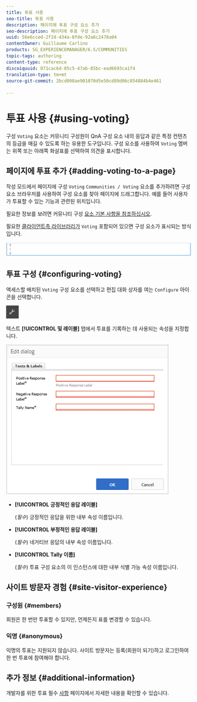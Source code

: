 ```yaml
---
title: 투표 사용
seo-title: 투표 사용
description: 페이지에 투표 구성 요소 추가
seo-description: 페이지에 투표 구성 요소 추가
uuid: 56e6cced-2f2d-434a-8fde-92a6c2478a04
contentOwner: Guillaume Carlino
products: SG_EXPERIENCEMANAGER/6.5/COMMUNITIES
topic-tags: authoring
content-type: reference
discoiquuid: 071cac6d-05c5-47ab-85bc-ead6693ca1f4
translation-type: tm+mt
source-git-commit: 2bcd098ae901070d5e50cd89d06c854884b4e461

---
```



# 투표 사용 {#using-voting}

구성 `Voting` 요소는 커뮤니티 구성원이 QnA 구성 요소 내의 응답과 같은 특정 컨텐츠의 등급을 매길 수 있도록 하는 유용한 도구입니다. 구성 요소를 사용하여 `Voting` 멤버는 위쪽 또는 아래쪽 화살표를 선택하여 의견을 표시합니다.

## 페이지에 투표 추가 {#adding-voting-to-a-page}

작성 모드에서 페이지에 구성 `Voting` `Communities / Voting` 요소를 추가하려면 구성 요소 브라우저를 사용하여 구성 요소를 찾아 페이지에 드래그합니다. 예를 들어 사용자가 투표할 수 있는 기능과 관련된 위치입니다.

필요한 정보를 보려면 커뮤니티 구성 [요소 기본 사항을 참조하십시오](basics.md).

필요한 [클라이언트측 라이브러리가](essentials-voting.md#essentials-for-client-side) `Voting` 포함되어 있으면 구성 요소가 표시되는 방식입니다.

![chlimage_1-307](assets/chlimage_1-307.png)

## 투표 구성 {#configuring-voting}

액세스할 배치된 `Voting` 구성 요소를 선택하고 편집 대화 상자를 여는 `Configure` 아이콘을 선택합니다.

![chlimage_1-308](assets/chlimage_1-308.png)

텍스트 **[!UICONTROL 및 레이블]** 탭에서 투표를 기록하는 데 사용되는 속성을 지정합니다.

![chlimage_1-309](assets/chlimage_1-309.png)

* **[!UICONTROL 긍정적인 응답 레이블]**

   (*필수*) 긍정적인 응답을 위한 내부 속성 이름입니다.

* **[!UICONTROL 부정적인 응답 레이블]**

   (*필수*) 네거티브 응답의 내부 속성 이름입니다.

* **[!UICONTROL Tally 이름]**

   (*필수*) 투표 구성 요소의 이 인스턴스에 대한 내부 식별 가능 속성 이름입니다.

## 사이트 방문자 경험 {#site-visitor-experience}

### 구성원 {#members}

회원은 한 번만 투표할 수 있지만, 언제든지 표를 변경할 수 있습니다.

### 익명 {#anonymous}

익명의 투표는 지원되지 않습니다. 사이트 방문자는 등록(회원이 되기)하고 로그인하여 한 번 투표에 참여해야 합니다.

## 추가 정보 {#additional-information}

개발자를 위한 투표 필수 [사항](essentials-voting.md) 페이지에서 자세한 내용을 확인할 수 있습니다.
